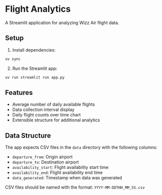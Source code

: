 # Flight Analytics

A Streamlit application for analyzing Wizz Air flight data.

## Setup

1. Install dependencies:
```bash
uv sync
```

2. Run the Streamlit app:
```bash
uv run streamlit run app.py
```

## Features

- Average number of daily available flights
- Data collection interval display
- Daily flight counts over time chart
- Extensible structure for additional analytics

## Data Structure

The app expects CSV files in the `data` directory with the following columns:
- `departure_from`: Origin airport
- `departure_to`: Destination airport
- `availability_start`: Flight availability start time
- `availability_end`: Flight availability end time
- `data_generated`: Timestamp when data was generated

CSV files should be named with the format: `YYYY-MM-DDTHH_MM_SS.csv`